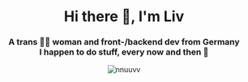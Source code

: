 <h1 align="center">Hi there 👋, I'm Liv</h1>
<h3 align="center">A trans 🏳️‍⚧️ woman and front-/backend dev from Germany <br />
I happen to do stuff, every now and then 🤔</h3>

<p align="center"><img align="center" src="https://github-readme-stats.vercel.app/api/top-langs?username=nnuuvv&show_icons=true&locale=en&layout=compact" alt="nnuuvv" /></p>



<!--
**nnuuvv/nnuuvv** is a ✨ _special_ ✨ repository because its `README.md` (this file) appears on your GitHub profile.

Here are some ideas to get you started:

- 🔭 I’m currently working on ...
- 🌱 I’m currently learning ...
- 👯 I’m looking to collaborate on ...
-  I’m looking for help with ...
- 💬 Ask me about ...
- 📫 How to reach me: ...
- 😄 Pronouns: ...
- ⚡ Fun fact: ...
-->
